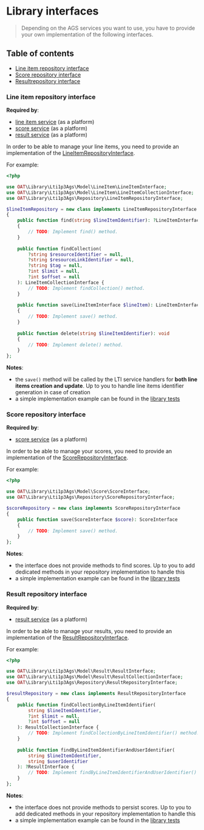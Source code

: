 # Library interfaces

> Depending on the AGS services you want to use, you have to provide your own implementation of the following interfaces.

## Table of contents

- [Line item repository interface](#line-item-repository-interface)
- [Score repository interface](#score-repository-interface)
- [Resultrepository interface](#result-repository-interface)


### Line item repository interface

**Required by**:
- [line item service](../../src/Service/LineItem/Server) (as a platform)
- [score service](../../src/Service/Score/Server) (as a platform)
- [result service](../../src/Service/Result/Server) (as a platform)

In order to be able to manage your line items, you need to provide an implementation of the [LineItemRepositoryInterface](../../src/Repository/LineItemRepositoryInterface.php).

For example:

```php
<?php

use OAT\Library\Lti1p3Ags\Model\LineItem\LineItemInterface;
use OAT\Library\Lti1p3Ags\Model\LineItem\LineItemCollectionInterface;
use OAT\Library\Lti1p3Ags\Repository\LineItemRepositoryInterface;

$lineItemRepository = new class implements LineItemRepositoryInterface
{
    public function find(string $lineItemIdentifier): ?LineItemInterface
    {
        // TODO: Implement find() method.
    }
    
    public function findCollection(
        ?string $resourceIdentifier = null,
        ?string $resourceLinkIdentifier = null,
        ?string $tag = null,
        ?int $limit = null,
        ?int $offset = null
    ): LineItemCollectionInterface {
        // TODO: Implement findCollection() method.
    }
    
    public function save(LineItemInterface $lineItem): LineItemInterface
    {
        // TODO: Implement save() method.
    }
    
    public function delete(string $lineItemIdentifier): void
    {
        // TODO: Implement delete() method.
    }
};
```
**Notes**: 
- the `save()` method will be called by the LTI service handlers for **both line items creation and update**. Up to you to handle line items identifier generation in case of creation
- a simple implementation example can be found in the [library tests](../../tests/Traits/AgsDomainTestingTrait.php)

### Score repository interface

**Required by**:
- [score service](../../src/Service/Score/Server) (as a platform)

In order to be able to manage your scores, you need to provide an implementation of the [ScoreRepositoryInterface](../../src/Repository/ScoreRepositoryInterface.php).

For example:

```php
<?php

use OAT\Library\Lti1p3Ags\Model\Score\ScoreInterface;
use OAT\Library\Lti1p3Ags\Repository\ScoreRepositoryInterface;

$scoreRepository = new class implements ScoreRepositoryInterface
{
    public function save(ScoreInterface $score): ScoreInterface
    {
        // TODO: Implement save() method.
    }
};
```
**Notes**:
- the interface does not provide methods to find scores. Up to you to add dedicated methods in your repository implementation to handle this
- a simple implementation example can be found in the [library tests](../../tests/Traits/AgsDomainTestingTrait.php)

### Result repository interface

**Required by**:
- [result service](../../src/Service/Result/Server) (as a platform)

In order to be able to manage your results, you need to provide an implementation of the [ResultRepositoryInterface](../../src/Repository/ResultRepositoryInterface.php).

For example:

```php
<?php

use OAT\Library\Lti1p3Ags\Model\Result\ResultInterface;
use OAT\Library\Lti1p3Ags\Model\Result\ResultCollectionInterface;
use OAT\Library\Lti1p3Ags\Repository\ResultRepositoryInterface;

$resultRepository = new class implements ResultRepositoryInterface
{
    public function findCollectionByLineItemIdentifier(
        string $lineItemIdentifier,
        ?int $limit = null,
        ?int $offset = null
    ): ResultCollectionInterface {
        // TODO: Implement findCollectionByLineItemIdentifier() method.
    }
    
    public function findByLineItemIdentifierAndUserIdentifier(
        string $lineItemIdentifier,
        string $userIdentifier
    ): ?ResultInterface {
        // TODO: Implement findByLineItemIdentifierAndUserIdentifier() method.
    }
};
```
**Notes**:
- the interface does not provide methods to persist scores. Up to you to add dedicated methods in your repository implementation to handle this
- a simple implementation example can be found in the [library tests](../../tests/Traits/AgsDomainTestingTrait.php)
